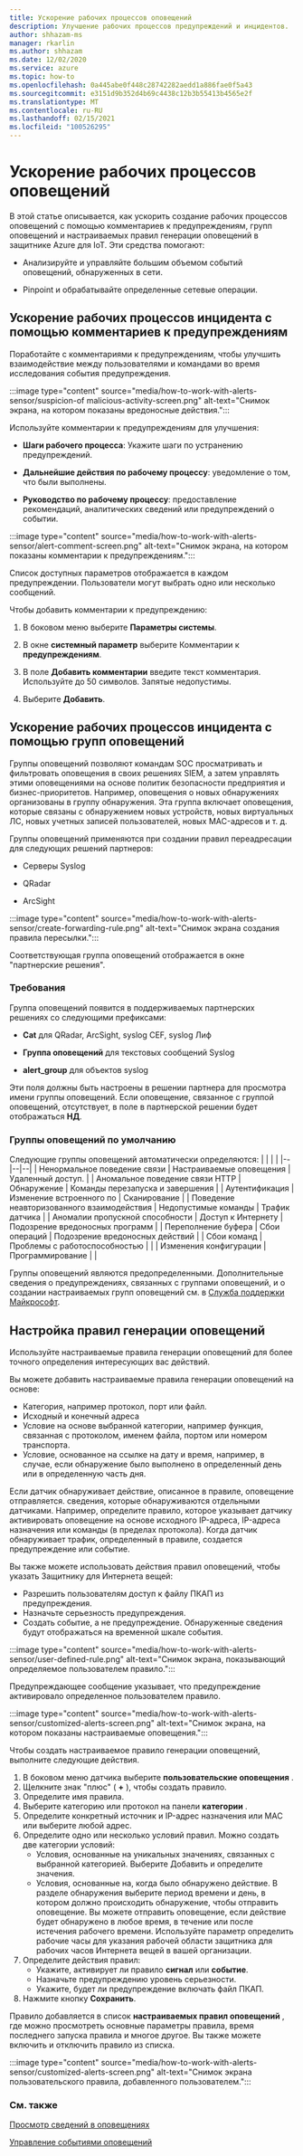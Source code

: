 ```yaml
---
title: Ускорение рабочих процессов оповещений
description: Улучшение рабочих процессов предупреждений и инцидентов.
author: shhazam-ms
manager: rkarlin
ms.author: shhazam
ms.date: 12/02/2020
ms.service: azure
ms.topic: how-to
ms.openlocfilehash: 0a445abe0f448c28742282aedd1a886fae0f5a43
ms.sourcegitcommit: e3151d9b352d4b69c4438c12b3b55413b4565e2f
ms.translationtype: MT
ms.contentlocale: ru-RU
ms.lasthandoff: 02/15/2021
ms.locfileid: "100526295"
---
```

# <a name="accelerate-alert-workflows"></a>Ускорение рабочих процессов оповещений

В этой статье описывается, как ускорить создание рабочих процессов оповещений с помощью комментариев к предупреждениям, групп оповещений и настраиваемых правил генерации оповещений в защитнике Azure для IoT.  Эти средства помогают:

- Анализируйте и управляйте большим объемом событий оповещений, обнаруженных в сети.

- Pinpoint и обрабатывайте определенные сетевые операции.

## <a name="accelerate-incident-workflows-by-using-alert-comments"></a>Ускорение рабочих процессов инцидента с помощью комментариев к предупреждениям

Поработайте с комментариями к предупреждениям, чтобы улучшить взаимодействие между пользователями и командами во время исследования события предупреждения.

:::image type="content" source="media/how-to-work-with-alerts-sensor/suspicion-of malicious-activity-screen.png" alt-text="Снимок экрана, на котором показаны вредоносные действия.":::

Используйте комментарии к предупреждениям для улучшения:

- **Шаги рабочего процесса**: Укажите шаги по устранению предупреждений.

- **Дальнейшие действия по рабочему процессу**: уведомление о том, что были выполнены.

- **Руководство по рабочему процессу**: предоставление рекомендаций, аналитических сведений или предупреждений о событии.

:::image type="content" source="media/how-to-work-with-alerts-sensor/alert-comment-screen.png" alt-text="Снимок экрана, на котором показаны комментарии к предупреждениям.":::

Список доступных параметров отображается в каждом предупреждении. Пользователи могут выбрать одно или несколько сообщений.

Чтобы добавить комментарии к предупреждению:

1. В боковом меню выберите **Параметры системы**.

2. В окне **системный параметр** выберите Комментарии к **предупреждениям**.

3. В поле **Добавить комментарии** введите текст комментария. Используйте до 50 символов. Запятые недопустимы.

4. Выберите **Добавить**.

## <a name="accelerate-incident-workflows-by-using-alert-groups"></a>Ускорение рабочих процессов инцидента с помощью групп оповещений

Группы оповещений позволяют командам SOC просматривать и фильтровать оповещения в своих решениях SIEM, а затем управлять этими оповещениями на основе политик безопасности предприятия и бизнес-приоритетов. Например, оповещения о новых обнаружениях организованы в группу обнаружения. Эта группа включает оповещения, которые связаны с обнаружением новых устройств, новых виртуальных ЛС, новых учетных записей пользователей, новых MAC-адресов и т. д.

Группы оповещений применяются при создании правил переадресации для следующих решений партнеров:

  - Серверы Syslog

  - QRadar

  - ArcSight

:::image type="content" source="media/how-to-work-with-alerts-sensor/create-forwarding-rule.png" alt-text="Снимок экрана создания правила пересылки.":::

Соответствующая группа оповещений отображается в окне "партнерские решения". 

### <a name="requirements"></a>Требования

Группа оповещений появится в поддерживаемых партнерских решениях со следующими префиксами:

- **Cat** для QRadar, ArcSight, syslog CEF, syslog Лиф

- **Группа оповещений** для текстовых сообщений Syslog

- **alert_group** для объектов syslog

Эти поля должны быть настроены в решении партнера для просмотра имени группы оповещений. Если оповещение, связанное с группой оповещений, отсутствует, в поле в партнерской решении будет отображаться **НД**.

### <a name="default-alert-groups"></a>Группы оповещений по умолчанию

Следующие группы оповещений автоматически определяются:
|  |  |  |
|--|--|--|
| Ненормальное поведение связи | Настраиваемые оповещения | Удаленный доступ. |
| Аномальное поведение связи HTTP | Обнаружение | Команды перезапуска и завершения |
| Аутентификация | Изменение встроенного по | Сканирование |
| Поведение неавторизованного взаимодействия | Недопустимые команды | Трафик датчика |
| Аномалии пропускной способности | Доступ к Интернету | Подозрение вредоносных программ |
| Переполнение буфера | Сбои операций | Подозрение вредоносных действий |
| Сбои команд | Проблемы с работоспособностью |  |
| Изменения конфигурации | Программирование |  |

Группы оповещений являются предопределенными. Дополнительные сведения о предупреждениях, связанных с группами оповещений, и о создании настраиваемых групп оповещений см. в [Служба поддержки Майкрософт](https://support.microsoft.com/supportforbusiness/productselection?sapId=82c8f35-1b8e-f274-ec11-c6efdd6dd099).

## <a name="customize-alert-rules"></a>Настройка правил генерации оповещений

Используйте настраиваемые правила генерации оповещений для более точного определения интересующих вас действий. 

Вы можете добавить настраиваемые правила генерации оповещений на основе:

- Категория, например протокол, порт или файл.
- Исходный и конечный адреса
- Условие на основе выбранной категории, например функция, связанная с протоколом, именем файла, портом или номером транспорта.
- Условие, основанное на ссылке на дату и время, например, в случае, если обнаружение было выполнено в определенный день или в определенную часть дня.

Если датчик обнаруживает действие, описанное в правиле, оповещение отправляется.
сведения, которые обнаруживаются отдельными датчиками. Например, определите правило, которое указывает датчику активировать оповещение на основе исходного IP-адреса, IP-адреса назначения или команды (в пределах протокола). Когда датчик обнаруживает трафик, определенный в правиле, создается предупреждение или событие.

Вы также можете использовать действия правил оповещений, чтобы указать Защитнику для Интернета вещей:

- Разрешить пользователям доступ к файлу ПКАП из предупреждения.
- Назначьте серьезность предупреждения.
- Создать событие, а не предупреждение. Обнаруженные сведения будут отображаться на временной шкале события.

:::image type="content" source="media/how-to-work-with-alerts-sensor/user-defined-rule.png" alt-text="Снимок экрана, показывающий определяемое пользователем правило.":::

Предупреждающее сообщение указывает, что предупреждение активировало определенное пользователем правило.

:::image type="content" source="media/how-to-work-with-alerts-sensor/customized-alerts-screen.png" alt-text="Снимок экрана, на котором показаны настраиваемые оповещения.":::

Чтобы создать настраиваемое правило генерации оповещений, выполните следующие действия.

1. В боковом меню датчика выберите **пользовательские оповещения** .
1. Щелкните знак "плюс" ( **+** ), чтобы создать правило.
1. Определите имя правила.
1. Выберите категорию или протокол на панели **категории** .
1. Определите конкретный источник и IP-адрес назначения или MAC или выберите любой адрес.
1. Определите одно или несколько условий правил. Можно создать две категории условий:
    - Условия, основанные на уникальных значениях, связанных с выбранной категорией. Выберите Добавить и определите значения.
    - Условия, основанные на, когда было обнаружено действие. В разделе обнаружения выберите период времени и день, в котором должно происходить обнаружение, чтобы отправить оповещение. Вы можете отправить оповещение, если действие будет обнаружено в любое время, в течение или после истечения рабочего времени. Используйте параметр определить рабочие часы для указания рабочей области защитника для рабочих часов Интернета вещей в вашей организации.
1. Определите действия правил: 
    - Укажите, активирует ли правило **сигнал** или **событие**.
    - Назначьте предупреждению уровень серьезности.
    - Укажите, будет ли предупреждение включать файл ПКАП.
1. Нажмите кнопку **Сохранить**.

Правило добавляется в список **настраиваемых правил оповещений** , где можно просмотреть основные параметры правила, время последнего запуска правила и многое другое. Вы также можете включить и отключить правило из списка.

:::image type="content" source="media/how-to-work-with-alerts-sensor/customized-alerts-screen.png" alt-text="Снимок экрана пользовательского правила, добавленного пользователем.":::

### <a name="see-also"></a>См. также

[Просмотр сведений в оповещениях](how-to-view-information-provided-in-alerts.md)

[Управление событиями оповещений](how-to-manage-the-alert-event.md)
